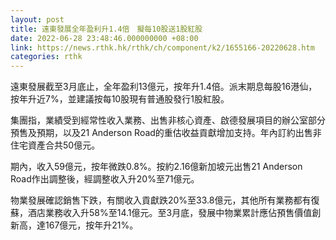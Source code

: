 ```yaml
---
layout: post
title: 遠東發展全年盈利升1.4倍　擬每10股送1股紅股
date: 2022-06-28 23:48:46.000000000 +08:00
link: https://news.rthk.hk/rthk/ch/component/k2/1655166-20220628.htm
categories: rthk
---
```


遠東發展截至3月底止，全年盈利13億元，按年升1.4倍。派末期息每股16港仙，按年升近7%，並建議按每10股現有普通股發行1股紅股。

集團指，業績受到經常性收入業務、出售非核心資產、啟德發展項目的辦公室部分預售及預期，以及21 Anderson Road的重估收益貢獻增加支持。年內訂約出售非住宅資產合共50億元。

期內，收入59億元，按年微跌0.8%。按約2.16億新加坡元出售21 Anderson Road作出調整後，經調整收入升20%至71億元。

物業發展確認銷售下跌，有關收入貢獻跌20%至33.8億元，其他所有業務都有復蘇，酒店業務收入升58%至14.1億元。至3月底，發展中物業累計應佔預售價值創新高，達167億元，按年升21%。
